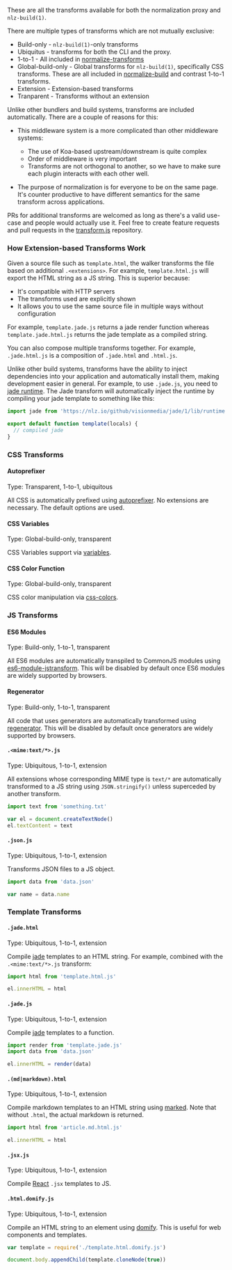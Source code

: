 
These are all the transforms available for both the normalization proxy and `nlz-build(1)`.

There are multiple types of transforms which are not mutually exclusive:

- Build-only - `nlz-build(1)`-only transforms
- Ubiquitus - transforms for both the CLI and the proxy.
- 1-to-1 - All included in  [normalize-transforms](https://github.com/normalize/transforms.js)
- Global-build-only - Global transforms for `nlz-build(1)`, specifically CSS transforms.
  These are all included in [normalize-build](https://github.com/normalize/build.js) and contrast 1-to-1 transforms.
- Extension - Extension-based transforms
- Tranparent - Transforms without an extension

Unlike other bundlers and build systems,
transforms are included automatically.
There are a couple of reasons for this:

- This middleware system is a more complicated than other middleware systems:

    - The use of Koa-based upstream/downstream is quite complex
    - Order of middleware is very important
    - Transforms are not orthogonal to another,
      so we have to make sure each plugin interacts with each other well.

- The purpose of normalization is for everyone to be on the same page.
  It's counter productive to have different semantics for the same transform across applications.

PRs for additional transforms are welcomed as long as there's a valid use-case and people would actually use it.
Feel free to create feature requests and pull requests in the [transform.js](https://github.com/normalize/transforms.js) repository.

### How Extension-based Transforms Work

Given a source file such as `template.html`,
the walker transforms the file based on additional `.<extensions>`.
For example, `template.html.js` will export the HTML string as a JS string.
This is superior because:

- It's compatible with HTTP servers
- The transforms used are explicitly shown
- It allows you to use the same source file in multiple ways without configuration

For example, `template.jade.js` returns a jade render function whereas `template.jade.html.js` returns the jade template as a compiled string.

You can also compose multiple transforms together.
For example, `.jade.html.js` is a composition of `.jade.html` and `.html.js`.

Unlike other build systems,
transforms have the ability to inject dependencies into your application and automatically install them,
making development easier in general.
For example, to use `.jade.js`, you need to [jade runtime](https://github.com/facebook/regenerator/blob/master/runtime/dev.js).
The Jade transform will automatically inject the runtime by compiling your jade template to something like this:

```js
import jade from 'https://nlz.io/github/visionmedia/jade/1/lib/runtime.js'

export default function template(locals) {
  // compiled jade
}
```

### CSS Transforms

#### Autoprefixer

Type: Transparent, 1-to-1, ubiquitous

All CSS is automatically prefixed using [autoprefixer](https://github.com/ai/autoprefixer).
No extensions are necessary.
The default options are used.

#### CSS Variables

Type: Global-build-only, transparent

CSS Variables support via [variables](https://github.com/css-utils/variables).

#### CSS Color Function

Type: Global-build-only, transparent

CSS color manipulation via [css-colors](https://github.com/css-utils/colors).

### JS Transforms

#### ES6 Modules

Type: Build-only, 1-to-1, transparent

All ES6 modules are automatically transpiled to CommonJS modules using [es6-module-jstransform](https://github.com/andreypopp/es6-module-jstransform).
This will be disabled by default once ES6 modules are widely supported by browsers.

#### Regenerator

Type: Build-only, 1-to-1, transparent

All code that uses generators are automatically transformed using [regenerator](https://github.com/facebook/regenerator).
This will be disabled by default once generators are widely supported by browsers.

#### `.<mime:text/*>.js`

Type: Ubiquitous, 1-to-1, extension

All extensions whose corresponding MIME type is `text/*` are automatically transformed to a JS string using `JSON.stringify()` unless superceded by another transform.

```js
import text from 'something.txt'

var el = document.createTextNode()
el.textContent = text
```

#### `.json.js`

Type: Ubiquitous, 1-to-1, extension

Transforms JSON files to a JS object.

```js
import data from 'data.json'

var name = data.name
```

### Template Transforms

#### `.jade.html`

Type: Ubiquitous, 1-to-1, extension

Compile [jade](https://github.com/visionmedia/jade) templates to an HTML string.
For example, combined with the `.<mime:text/*>.js` transform:

```js
import html from 'template.html.js'

el.innerHTML = html
```

#### `.jade.js`

Type: Ubiquitous, 1-to-1, extension

Compile [jade](https://github.com/visionmedia/jade) templates to a function.

```js
import render from 'template.jade.js'
import data from 'data.json'

el.innerHTML = render(data)
```

#### `.(md|markdown).html`

Type: Ubiquitous, 1-to-1, extension

Compile markdown templates to an HTML string using [marked](https://github.com/chjj/marked).
Note that without `.html`, the actual markdown is returned.

```js
import html from 'article.md.html.js'

el.innerHTML = html
```

#### `.jsx.js`

Type: Ubiquitous, 1-to-1, extension

Compile [React](http://facebook.github.io/react/) `.jsx` templates to JS.

#### `.html.domify.js`

Type: Ubiquitous, 1-to-1, extension

Compile an HTML string to an element using [domify](https://github.com/component/domify).
This is useful for web components and templates.

```js
var template = require('./template.html.domify.js')

document.body.appendChild(template.cloneNode(true))
```
